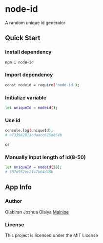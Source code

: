 # node-id

A random unique id generator

## Quick Start

### Install dependency

```bash
npm i node-id
```

### Import dependency

```bash
const nodeid = require('node-id');
```

### Initialize variable

```bash
let uniqueId = nodeid();
```

### Use id

```bash
console.log(uniqueId);
# b733982913edaacc625d864b
```

or

### Manually input length of id(8-50)

```bash
let uniqueId = nodeid(20);
# 387d952ec2f47b64d48b
```

## App Info

### Author

Olabiran Joshua Olaiya
[Mainjoe](https://olabiranjoshua.netlify.app/)

### License

This project is licensed under the MIT License
